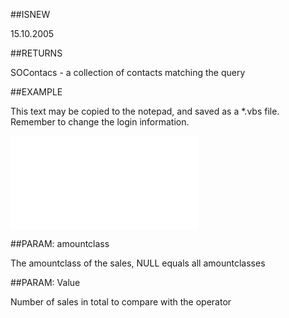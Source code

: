 
##ISNEW

15.10.2005


##RETURNS

SOContacs - a collection of contacts matching the query


##EXAMPLE

This text may be copied to the notepad, and saved as a *.vbs file. Remember to change the login information.

![](..\..\Examples\vbs\SOFind.ContactsWithNumSalesCreatedTotal.vbs.txt)


##PARAM: amountclass

The amountclass of the sales, NULL equals all amountclasses


##PARAM: Value

Number of sales in total to compare with the operator

